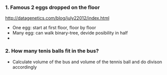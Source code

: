 ### 1. Famous 2 eggs dropped on the floor

http://datagenetics.com/blog/july22012/index.html

* One egg: start at first floor, floor by floor
* Many egg: can walk binary-tree, devide posibility in half
*

### 2. How many tenis balls fit in the bus?

* Calculate volume of the bus and volume of the tennis ball and do divison accordingly
